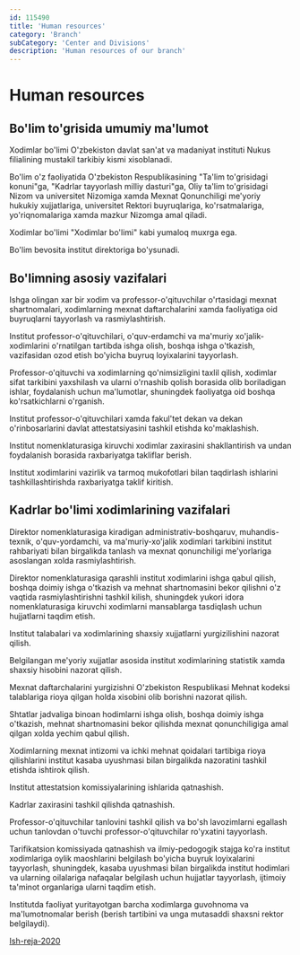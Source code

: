 ```yaml
---
id: 115490
title: 'Human resources'
category: 'Branch'
subCategory: 'Center and Divisions'
description: 'Human resources of our branch'
---
```


# Human resources

## Bo'lim to'grisida umumiy ma'lumot

Xodimlar bo'limi O'zbekiston davlat san'at va madaniyat instituti Nukus filialining mustakil tarkibiy kismi xisoblanadi.

Bo'lim o'z faoliyatida O'zbekiston Respublikasining "Ta'lim to'grisidagi konuni"ga, "Kadrlar tayyorlash milliy dasturi"ga, Oliy ta'lim to'grisidagi Nizom va universitet Nizomiga xamda Mexnat Qonunchiligi me'yoriy hukukiy xujjatlariga, universitet Rektori buyruqlariga, ko'rsatmalariga, yo'riqnomalariga xamda mazkur Nizomga amal qiladi.

Xodimlar bo'limi "Xodimlar bo'limi" kabi yumaloq muxrga ega.

Bo'lim bevosita institut direktoriga bo'ysunadi.

## Bo'limning asosiy vazifalari

Ishga olingan xar bir xodim va professor-o'qituvchilar o'rtasidagi mexnat shartnomalari, xodimlarning mexnat daftarchalarini xamda faoliyatiga oid buyruqlarni tayyorlash va rasmiylashtirish.

Institut professor-o'qituvchilari, o'quv-erdamchi va ma'muriy xo'jalik-xodimlarini o'rnatilgan tartibda ishga olish, boshqa ishga o'tkazish, vazifasidan ozod etish bo'yicha buyruq loyixalarini tayyorlash.

Professor-o'qituvchi va xodimlarning qo'nimsizligini taxlil qilish, xodimlar sifat tarkibini yaxshilash va ularni o'rnashib qolish borasida olib boriladigan ishlar, foydalanish uchun ma'lumotlar, shuningdek faoliyatga oid boshqa ko'rsatkichlarni o'rganish.

Institut professor-o'qituvchilari xamda fakul'tet dekan va dekan o'rinbosarlarini davlat attestatsiyasini tashkil etishda ko'maklashish.

Institut nomenklaturasiga kiruvchi xodimlar zaxirasini shakllantirish va undan foydalanish borasida raxbariyatga takliflar berish.

Institut xodimlarini vazirlik va tarmoq mukofotlari bilan taqdirlash ishlarini tashkillashtirishda raxbariyatga taklif kiritish.

## Kadrlar bo'limi xodimlarining vazifalari

Direktor nomenklaturasiga kiradigan administrativ-boshqaruv, muhandis-texnik, o'quv-yordamchi, va ma'muriy-xo'jalik xodimlari tarkibini institut rahbariyati bilan birgalikda tanlash va mexnat qonunchiligi me'yorlariga asoslangan xolda rasmiylashtirish.

Direktor nomenklaturasiga qarashli institut xodimlarini ishga qabul qilish, boshqa doimiy ishga o'tkazish va mehnat shartnomasini bekor qilishni o'z vaqtida rasmiylashtirishni tashkil kilish, shuningdek yukori idora nomenklaturasiga kiruvchi xodimlarni mansablarga tasdiqlash uchun hujjatlarni taqdim etish.

Institut talabalari va xodimlarining shaxsiy xujjatlarni yurgizilishini nazorat qilish.

Belgilangan me'yoriy xujjatlar asosida institut xodimlarining statistik xamda shaxsiy hisobini nazorat qilish.

Mexnat daftarchalarini yurgizishni O'zbekiston Respublikasi Mehnat kodeksi talablariga rioya qilgan holda xisobini olib borishni nazorat qilish.

Shtatlar jadvaliga binoan hodimlarni ishga olish, boshqa doimiy ishga o'tkazish, mehnat shartnomasini bekor qilishda mexnat qonunchiligiga amal qilgan xolda yechim qabul qilish.

Xodimlarning mexnat intizomi va ichki mehnat qoidalari tartibiga rioya qilishlarini institut kasaba uyushmasi bilan birgalikda nazoratini tashkil etishda ishtirok qilish.

Institut attestatsion komissiyalarining ishlarida qatnashish.

Kadrlar zaxirasini tashkil qilishda qatnashish.

Professor-o'qituvchilar tanlovini tashkil qilish va bo'sh lavozimlarni egallash uchun tanlovdan o'tuvchi professor-o'qituvchilar ro'yxatini tayyorlash.

Tarifikatsion komissiyada qatnashish va ilmiy-pedogogik stajga ko'ra institut xodimlariga oylik maoshlarini belgilash bo'yicha buyruk loyixalarini tayyorlash, shuningdek, kasaba uyushmasi bilan birgalikda institut hodimlari va ularning oilalariga nafaqalar belgilash uchun hujjatlar tayyorlash, ijtimoiy ta'minot organlariga ularni taqdim etish.

Institutda faoliyat yuritayotgan barcha xodimlarga guvohnoma va ma'lumotnomalar berish (berish tartibini va unga mutasaddi shaxsni rektor belgilaydi).

[Ish-reja-2020](/page/115490/kadrlar-bolimi.pdf)
